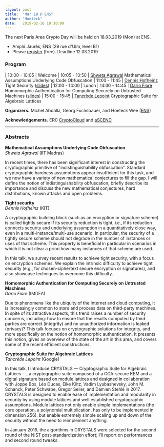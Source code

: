 ```yaml
---
layout: post
title:  "Mar 18 @ ENS"
author: "Hoeteck"
date:   2019-02-16 10:10:00
---
```


The next Paris Area Crypto Day will be held on 18.03.2019 (Mon) at
ENS.

* Amphi Jaurès, ENS (29 rue d'Ulm, level B1)
* Please [register](https://docs.google.com/forms/d/1N_h57pxPSZmjYiCN5lPUz8XHWGMzZ5Qqnbo97NddhrQ/viewform) (free). Deadline 12.03.2019

### Program

| 10:00&nbsp;-&nbsp;10:05 | Welcome
| 10:05 - 10:50 | [Shweta Agrawal](#SA) Mathematical Assumptions Underlying Code Obfuscation
| 11:00 - 11:45 | [Dennis Hofheinz](#DH) Tight Security ([slides](DennisHofheinz.pdf))
| 12:00 - 14:00 | Lunch 
| 14:00 - 14:45 | [Dario Fiore](#DF) Homomorphic Authentication for Computing Securely on Untrusted Machines ([slides](../DarioFiore.pdf))
| 15:00 - 15:45 | [Tancrède Lepoint](#TL) Cryptographic Suite for Algebraic Lattices

**Organizers.** Michel Abdalla, Georg Fuchsbauer, and Hoeteck Wee ([ENS](https://crypto.di.ens.fr/web2py))

**Acknowledgements.** ERC [CryptoCloud](http://www.di.ens.fr/~pointche/CryptoCloud/) and [aSCEND](http://cordis.europa.eu/project/rcn/193658_en.html)

----------------

### Abstracts

**<a name="SA"></a>Mathematical Assumptions Underlying Code Obfuscation**<br>
*Shweta Agrawal* (IIT Madras)

In recent times, there has been significant interest in constructing
the cryptographic primitive of "indistinguishability obfuscation".
Standard cryptographic hardness assumptions appear insufficient for
this task, and we now have a variety of new mathematical conjectures
to fill the gap. I will define the notion of indistinguishability
obfuscation, briefly describe its importance and discuss the new
mathematical conjectures, hard distributions, known attacks and open
problems.

**<a name="DH"></a>Tight security**<br>
*Dennis Hofheinz* (KIT)

A cryptographic building block (such as an encryption or signature scheme) is
called tightly secure if its security reduction is tight, i.e., if its
reduction connects security and underlying assumption in a quantitatively close
way, even in a multi-instance/multi-use scenario. In particular, the security
of a tightly secure scheme should not degrade in the number of instances or
uses of that scheme. This property is beneficial in particular in scenarios in
which it is not clear a priori how many instances of that scheme are used.

In this talk, we survey recent results to achieve tight security, with a focus
on encryption schemes. We explain the intrinsic difficulty to achieve tight
security (e.g., for chosen-ciphertext secure encryption or signatures), and
also showcase techniques to overcome this difficulty.

**<a name="DR"></a>Homomorphic Authentication for Computing Securely on Untrusted Machines**<br>
*Dario Fiore* (IMDEA)

Due to phenomena like the ubiquity of the Internet and cloud computing, it is increasingly common to store and process data on third-party machines. In spite of its attractive aspects, this trend raises a number of security concerns, including: how to ensure that the results computed by third parties are correct (integrity) and no unauthorized information is leaked (privacy)? This talk focuses on cryptographic solutions for integrity, and more specifically on the notion of homomorphic authentication. It presents this notion, gives an overview of the state of the art in this area,  and covers some of the recent efficient constructions.

**<a name="DR"></a>Cryptographic Suite for Algebraic Lattices**<br>
*Tancrède Lepoint* (Google)

In this talk, I introduce CRYSTALS — Cryptographic Suite for Algebraic Lattices —, a cryptographic suite composed of a CCA-secure KEM and a digital signature based on module lattices and designed in collaboration with Joppe Bos, Léo Ducas, Eike Kiltz, Vadim Lyubashevsky, John M. Schanck, Peter Schwabe, Gregor Seiler, and Damien Stehlé in 2017. CRYSTALS is designed to enable ease of implementation and modularity in security by using module lattices and well established cryptographic assumptions. Module lattices not only enable simple implementations (the core operation, a polynomial multiplication, has only to be implemented in dimension 256), but enable extremely simple scaling up and down of the security without the need to reimplement anything.

In January 2019, the algorithms in CRYSTALS were selected for the second round of the NIST post-standardization effort; I'll report on performances and second round tweaks.




